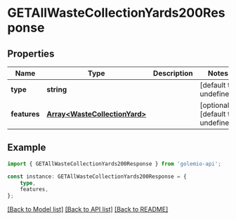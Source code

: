 # GETAllWasteCollectionYards200Response


## Properties

Name | Type | Description | Notes
------------ | ------------- | ------------- | -------------
**type** | **string** |  | [default to undefined]
**features** | [**Array&lt;WasteCollectionYard&gt;**](WasteCollectionYard.md) |  | [optional] [default to undefined]

## Example

```typescript
import { GETAllWasteCollectionYards200Response } from 'golemio-api';

const instance: GETAllWasteCollectionYards200Response = {
    type,
    features,
};
```

[[Back to Model list]](../README.md#documentation-for-models) [[Back to API list]](../README.md#documentation-for-api-endpoints) [[Back to README]](../README.md)
